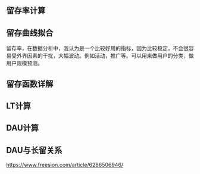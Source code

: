 <!--
 * @Author: your name
 * @Date: 2021-04-20 10:26:59
 * @LastEditTime: 2021-04-20 10:27:00
 * @LastEditors: Please set LastEditors
 * @Description: In User Settings Edit
 * @FilePath: /growth-hacker/docs/互联网运营: 留存、LTV、DAU.md
-->
## 留存率计算

## 留存曲线拟合

留存率，在数据分析中，我认为是一个比较好用的指标，因为比较稳定，不会很容易受外界因素的干扰，大幅波动。例如活动，推广等。可以用来做用户的分类，做用户规模预测。
## 留存函数详解

## LT计算

## DAU计算

## DAU与长留关系
https://www.freesion.com/article/6286506946/
